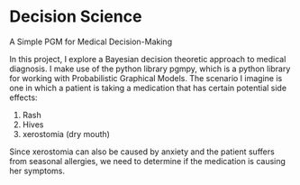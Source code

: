 # Decision Science
A Simple PGM for Medical Decision-Making

In this project, I explore a Bayesian decision theoretic approach to medical diagnosis. I make use of the python library pgmpy, which is a python library for working with Probabilistic Graphical Models. The scenario I imagine is one in which a patient is taking a medication that has certain potential side effects:
1. Rash
2. Hives
3. xerostomia (dry mouth)

Since xerostomia can also be caused by anxiety and the patient suffers from seasonal allergies, we need to determine if the medication is causing her symptoms.

